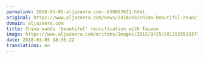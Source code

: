 ```yaml
---
permalink: 2018-03-05-aljazeera.com--630887621.html
original: https://www.aljazeera.com/news/2018/03/china-beautiful-reunification-taiwan-180305160655195.html
domain: aljazeera.com
title: China wants 'beautiful' reunification with Taiwan
image: https://www.aljazeera.com/mritems/Images/2012/9/25/201292553837941734_20.jpg
date: 2018-03-05 18:36:22
translations: en
---
```



